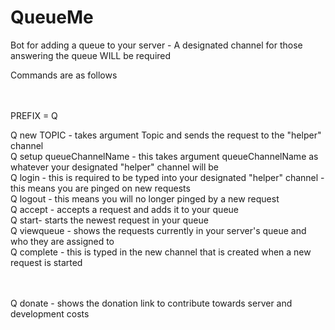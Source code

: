 # QueueMe


Bot for adding a queue to your server - A designated channel for those answering the queue WILL be required<br />

Commands are as follows<br />
<br />
<br />

PREFIX = Q

Q new TOPIC - takes argument Topic  and sends the request to the "helper" channel<br />
Q setup queueChannelName - this takes argument queueChannelName as whatever your designated "helper" channel will be<br />
Q login - this is required to be typed into your designated "helper" channel - this means you are pinged on new requests <br />
Q logout - this means you will no longer pinged by a new request <br />
Q accept - accepts a request and adds it to your queue<br />
Q start- starts the newest request in your queue<br />
Q viewqueue - shows the requests currently in your server's queue and who they are assigned to<br />
Q complete - this is typed in the new channel that is created when a new request is started<br />
<br />

<br />
Q donate - shows the donation link to contribute towards server and development costs
